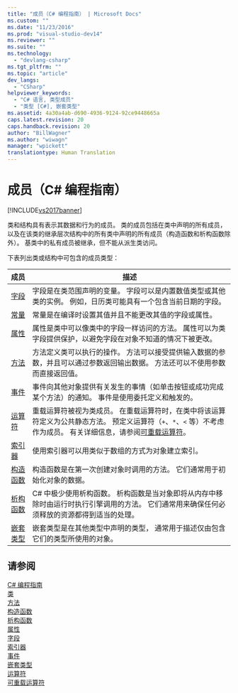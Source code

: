 ```yaml
---
title: "成员（C# 编程指南） | Microsoft Docs"
ms.custom: ""
ms.date: "11/23/2016"
ms.prod: "visual-studio-dev14"
ms.reviewer: ""
ms.suite: ""
ms.technology: 
  - "devlang-csharp"
ms.tgt_pltfrm: ""
ms.topic: "article"
dev_langs: 
  - "CSharp"
helpviewer_keywords: 
  - "C# 语言, 类型成员"
  - "类型 [C#], 嵌套类型"
ms.assetid: 4a30a4ab-d690-4936-9124-92ce9448665a
caps.latest.revision: 20
caps.handback.revision: 20
author: "BillWagner"
ms.author: "wiwagn"
manager: "wpickett"
translationtype: Human Translation
---
```

# 成员（C# 编程指南）
[!INCLUDE[vs2017banner](../../../csharp/includes/vs2017banner.md)]

类和结构具有表示其数据和行为的成员。  类的成员包括在类中声明的所有成员，以及在该类的继承层次结构中的所有类中声明的所有成员（构造函数和析构函数除外）。  基类中的私有成员被继承，但不能从派生类访问。  
  
 下表列出类或结构中可包含的成员类型：  
  
|成员|描述|  
|--------|--------|  
|[字段](../../../csharp/programming-guide/classes-and-structs/fields.md)|字段是在类范围声明的变量。  字段可以是内置数值类型或其他类的实例。  例如，日历类可能具有一个包含当前日期的字段。|  
|[常量](../../../csharp/programming-guide/classes-and-structs/constants.md)|常量是在编译时设置其值并且不能更改其值的字段或属性。|  
|[属性](../../../csharp/programming-guide/classes-and-structs/properties.md)|属性是类中可以像类中的字段一样访问的方法。  属性可以为类字段提供保护，以避免字段在对象不知道的情况下被更改。|  
|[方法](../../../csharp/programming-guide/classes-and-structs/methods.md)|方法定义类可以执行的操作。  方法可以接受提供输入数据的参数，并且可以通过参数返回输出数据。  方法还可以不使用参数而直接返回值。|  
|[事件](../../../csharp/programming-guide/events/index.md)|事件向其他对象提供有关发生的事情（如单击按钮或成功完成某个方法）的通知。  事件是使用委托定义和触发的。|  
|[运算符](../../../csharp/programming-guide/statements-expressions-operators/operators.md)|重载运算符被视为类成员。  在重载运算符时，在类中将该运算符定义为公共静态方法。  预定义运算符（`+`、`*`、`<` 等）不考虑作为成员。  有关详细信息，请参阅[可重载运算符](../../../csharp/programming-guide/statements-expressions-operators/overloadable-operators.md)。|  
|[索引器](../../../csharp/programming-guide/indexers/index.md)|使用索引器可以用类似于数组的方式为对象建立索引。|  
|[构造函数](../../../csharp/programming-guide/classes-and-structs/constructors.md)|构造函数是在第一次创建对象时调用的方法。  它们通常用于初始化对象的数据。|  
|[析构函数](../../../csharp/programming-guide/classes-and-structs/destructors.md)|C\# 中极少使用析构函数。  析构函数是当对象即将从内存中移除时由运行时执行引擎调用的方法。  它们通常用来确保任何必须释放的资源都得到适当的处理。|  
|[嵌套类型](../../../csharp/programming-guide/classes-and-structs/nested-types.md)|嵌套类型是在其他类型中声明的类型，  通常用于描述仅由包含它们的类型所使用的对象。|  
  
## 请参阅  
 [C\# 编程指南](../../../csharp/programming-guide/index.md)   
 [类](../../../csharp/programming-guide/classes-and-structs/classes.md)   
 [方法](../../../csharp/programming-guide/classes-and-structs/methods.md)   
 [构造函数](../../../csharp/programming-guide/classes-and-structs/constructors.md)   
 [析构函数](../../../csharp/programming-guide/classes-and-structs/destructors.md)   
 [属性](../../../csharp/programming-guide/classes-and-structs/properties.md)   
 [字段](../../../csharp/programming-guide/classes-and-structs/fields.md)   
 [索引器](../../../csharp/programming-guide/indexers/index.md)   
 [事件](../../../csharp/programming-guide/events/index.md)   
 [嵌套类型](../../../csharp/programming-guide/classes-and-structs/nested-types.md)   
 [运算符](../../../csharp/programming-guide/statements-expressions-operators/operators.md)   
 [可重载运算符](../../../csharp/programming-guide/statements-expressions-operators/overloadable-operators.md)